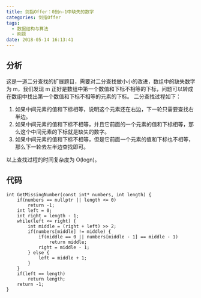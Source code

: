 ```yaml
---
title: 剑指Offer：0到n-1中缺失的数字
categories: 剑指Offer
tags:
  - 数据结构与算法
  - 刷题
date: 2018-05-14 16:13:41
---
```

## 分析
这是一道二分查找的扩展题目，需要对二分查找做小小的改进，数组中的缺失数字为 m，我们发现 m 正好是数组中第一个数值和下标不相等的下标，问题可以转成在数组中找出第一个数值和下标不相等的元素的下标。
二分查找过程如下：
1. 如果中间元素的值和下标相等，说明这个元素还在右边，下一轮只需要查找右半边。
2. 如果中间元素的值和下标不相等，并且它前面的一个元素的值和下标相等，那么这个中间元素的下标就是缺失的数字。
3. 如果中间元素的值和下标不相等，但是它前面一个元素的值和下标也不相等，那么下一轮去左半边查找即可。

以上查找过程的时间复杂度为 O(logn)。

## 代码
```
int GetMissingNumber(const int* numbers, int length) {
    if(numbers == nullptr || length <= 0)
        return -1;
    int left = 0;
    int right = length - 1;
    while(left <= right) {
        int middle = (right + left) >> 2;
        if(numbers[middle] != middle) {
            if(middle == 0 || numbers[middle - 1] == middle - 1)
                return middle;
            right = middle - 1;
        } else {
            left = middle + 1;
        }
    }
    if(left == length)
        return length;
    return -1;
}
```

